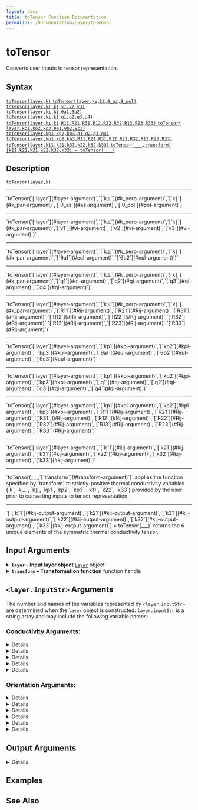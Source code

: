 ```yaml
---
layout: docs
title: toTensor Function Documentation
permalink: /Documentation/Layer/toTensor
---
```


# toTensor

Converts user inputs to tensor representation.

## Syntax
<a href="#d1">
    <code class="hang">toTensor(<wbr>layer,<wbr>k)</code>
</a>

<a href="#d2">
    <code class="hang">toTensor(<wbr>layer,<wbr>k⊥,<wbr>k∥,<wbr>θ_az,<wbr>θ_pol)</code>
</a><br>
<a href="#d3">
    <code class="hang">toTensor(<wbr>layer,<wbr>k⊥,<wbr>k∥,<wbr>v1,<wbr>v2,<wbr>v3)</code>
</a><br>
<a href="#d4">
    <code class="hang">toTensor(<wbr>layer,<wbr>k⊥,<wbr>k∥,<wbr>θa1,<wbr>θb2)</code>
</a><br>
<a href="#d5">
    <code class="hang">toTensor(<wbr>layer,<wbr>k⊥,<wbr>k∥,<wbr>q1,<wbr>q2,<wbr>q3,<wbr>q4)</code>
</a><br>
<a href="#d6">
    <code class="hang">toTensor(<wbr>layer,<wbr>k⊥,<wbr>k∥,<wbr>R11,<wbr>R21,<wbr>R31,<wbr>R12,<wbr>R22,<wbr>R32,<wbr>R13,<wbr>R23,<wbr>R33)</code>
</a>

<a href="#d7">
    <code class="hang">toTensor(<wbr>layer,<wbr>kp1,<wbr>kp2,<wbr>kp3,<wbr>θa1,<wbr>θb2,<wbr>θc3)</code>
</a><br>
<a href="#d8">
    <code class="hang">toTensor(<wbr>layer,<wbr>kp1,<wbr>kp2,<wbr>kp3,<wbr>q1,<wbr>q2,<wbr>q3,<wbr>q4)</code>
</a><br>
<a href="#d9">
    <code class="hang">toTensor(<wbr>layer,<wbr>kp1,<wbr>kp2,<wbr>kp3,<wbr>R11,<wbr>R21,<wbr>R31,<wbr>R12,<wbr>R22,<wbr>R32,<wbr>R13,<wbr>R23,<wbr>R33)</code>
</a>

<a href="#d10">
    <code class="hang">toTensor(<wbr>layer,<wbr>k11,<wbr>k21,<wbr>k31,<wbr>k22,<wbr>k32,<wbr>k33)</code>
</a>

<a href="#d11">
<code class="hang">toTensor(___,<wbr>transform)</code>
</a><br>
<a href="#d12">
<code class="hang">[k11,<wbr>k21,<wbr>k31,<wbr>k22,<wbr>k32,<wbr>k33] = <wbr>toTensor(___)</code>
</a>

## Description
<a id="d1"></a>
`toTensor(`[`layer`](#layer-argument)`,`[`k`](#k-argument)`)`
<hr>
<a id="d2"></a>
`toTensor(`[`layer`](#layer-argument)`,`[`k⊥`](#k_perp-argument)`,`[`k∥`](#k_par-argument)`,`[`θ_az`](#az-argument)`,`[`θ_pol`](#pol-argument)`)`
<hr>
<a id="d3"></a>
`toTensor(`[`layer`](#layer-argument)`,`[`k⊥`](#k_perp-argument)`,`[`k∥`](#k_par-argument)`,`[`v1`](#vi-argument)`,`[`v2`](#vi-argument)`,`[`v3`](#vi-argument)`)`
<hr>
<a id="d4"></a>
`toTensor(`[`layer`](#layer-argument)`,`[`k⊥`](#k_perp-argument)`,`[`k∥`](#k_par-argument)`,`[`θa1`](#eul-argument)`,`[`θb2`](#eul-argument)`)`
<hr>
<a id="d5"></a>
`toTensor(`[`layer`](#layer-argument)`,`[`k⊥`](#k_perp-argument)`,`[`k∥`](#k_par-argument)`,`[`q1`](#qi-argument)`,`[`q2`](#qi-argument)`,`[`q3`](#qi-argument)`,`[`q4`](#qi-argument)`)`
<hr>
<a id="d6"></a>
`toTensor(`[`layer`](#layer-argument)`,`[`k⊥`](#k_perp-argument)`,`[`k∥`](#k_par-argument)`,`[`R11`](#Rij-argument)`,`[`R21`](#Rij-argument)`,`[`R31`](#Rij-argument)`,`[`R12`](#Rij-argument)`,`[`R22`](#Rij-argument)`,`[`R32`](#Rij-argument)`,`[`R13`](#Rij-argument)`,`[`R23`](#Rij-argument)`,`[`R33`](#Rij-argument)`)`
<hr>
<a id="d7"></a>
`toTensor(`[`layer`](#layer-argument)`,`[`kp1`](#kpi-argument)`,`[`kp2`](#kpi-argument)`,`[`kp3`](#kpi-argument)`,`[`θa1`](#eul-argument)`,`[`θb2`](#eul-argument)`,`[`θc3`](#eul-argument)`)`
<hr>
<a id="d8"></a>
`toTensor(`[`layer`](#layer-argument)`,`[`kp1`](#kpi-argument)`,`[`kp2`](#kpi-argument)`,`[`kp3`](#kpi-argument)`,`[`q1`](#qi-argument)`,`[`q2`](#qi-argument)`,`[`q3`](#qi-argument)`,`[`q4`](#qi-argument)`)`
<hr>
<a id="d9"></a>
`toTensor(`[`layer`](#layer-argument)`,`[`kp1`](#kpi-argument)`,`[`kp2`](#kpi-argument)`,`[`kp3`](#kpi-argument)`,`[`R11`](#Rij-argument)`,`[`R21`](#Rij-argument)`,`[`R31`](#Rij-argument)`,`[`R12`](#Rij-argument)`,`[`R22`](#Rij-argument)`,`[`R32`](#Rij-argument)`,`[`R13`](#Rij-argument)`,`[`R23`](#Rij-argument)`,`<wbr>[`R33`](#Rij-argument)`)`
<hr>
<a id="d10"></a>
`toTensor(`[`layer`](#layer-argument)`,`[`k11`](#kij-argument)`,`[`k21`](#kij-argument)`,`[`k31`](#kij-argument)`,`[`k22`](#kij-argument)`,`[`k32`](#kij-argument)`,`[`k33`](#kij-argument)`)`
<hr>
<a id="d11"></a>
`toTensor(___,`[`transform`](#transform-argument)`)` applies the function specified by `transform` to strictly-positive thermal conductivity variables (`k`, `k⊥`, `k∥`, `kp1`, `kp2`, `kp3`, `k11`, `k22`, `k33`) provided by the user prior to converting inputs to tensor representation.
<hr>
<a id="d12"></a>
`[`[`k11`](#kij-output-argument)`,`[`k21`](#kij-output-argument)`,`[`k31`](#kij-output-argument)`,`[`k22`](#kij-output-argument)`,`[`k32`](#kij-output-argument)`,`[`k33`](#kij-output-argument)`] = toTensor(___)` returns the 6 unique elements of the symmetric thermal conductivity tensor.

## Input Arguments

<details class="custom-details" id="layer-argument">
    <summary>
        <span class="summary-text">
            <b><code>layer</code> - Input layer object</b>
            <span class="subline">
                <a href="{{ '/Documentation/Layer' | relative_url }}"><code>Layer</code></a> object
            </span>
        </span>
    </summary>
    <div>
        <p>
            The input layer object defines the thermal conductivity of a material layer—whether isotropic, uniaxially anisotropic, or fully anisotropic—and specifies how conductivity is expressed in user inputs.
        </p>
        <p>
            <b>Data Type:</b> <a href="{{ '/Documentation/Layer' | relative_url }}"><code>Layer</code></a>
        </p>
    </div>
</details>

<details class="custom-details" id="transform-argument">
  <summary>
    <span class="summary-text">
      <b><code>transform</code> – Transformation function</b>
      <span class="subline">function handle</span>
    </span>
  </summary>
  <div>
    <p>
      The transformation function is applied to all strictly positive thermal conductivity variables 
      (<code>k</code>, <code>k⊥</code>, <code>k∥</code>, <code>kp1</code>, <code>kp2</code>, <code>kp3</code>, 
      <code>k11</code>, <code>k22</code>, <code>k33</code>) provided by the user before converting them to tensor representation.
    </p>
    <p>
      The typical use case is the exponential transformation 
      (<code>@(x) exp(x)</code>) when <code>log_args</code> is <code>true</code> inside the 
      <a href="{{ '/Documentation/ForwardModel' | relative_url }}"><code>ForwardModel</code></a>. 
      However, any function handle may be provided. Remember that the transformation is applied only to the thermal conductivity variables listed above.
    </p>
    <p>
      <b>Data Type:</b> <code>function_handle</code>
    </p>
  </div>
</details>

<h2 id="inputStr-arguments"><code>&lt;layer.inputStr&gt;</code> Arguments</h2>
<p>
  The number and names of the variables represented by <code>&lt;layer.inputStr&gt;</code> are determined when the <code>layer</code> object is constructed. 
  <code>layer.inputStr</code> is a string array and may include the following variable names:
</p>

### Conductivity Arguments:
<details class="custom-details" id="k-argument">
    {% include_relative _includes/inputStr-details.html key="k" types="\(N_T \times 1\) real vector | \(N_T \times N_\mathrm{pump}\) real matrix" %}
</details>

<details class="custom-details" id="k_perp-argument">
    {% include_relative _includes/inputStr-details.html key="k_perp" types="\(N_T \times 1\) real vector | \(N_T \times N_\mathrm{pump}\) real matrix" %}
</details>

<details class="custom-details" id="k_par-argument">
    {% include_relative _includes/inputStr-details.html key="k_par" types="\(N_T \times 1\) real vector | \(N_T \times N_\mathrm{pump}\) real matrix" %}
</details>

<details class="custom-details" id="kpi-argument">
    {% include_relative _includes/inputStr-details.html key="kpi" types="\(N_T \times 1\) real vector | \(N_T \times N_\mathrm{pump}\) real matrix" %}
</details>

<details class="custom-details" id="kij-argument">
    {% include_relative _includes/inputStr-details.html key="kij" types="\(N_T \times 1\) real vector | \(N_T \times N_\mathrm{pump}\) real matrix" %}
</details>

### Orientation Arguments:

<details class="custom-details" id="az-argument">
    {% include_relative _includes/inputStr-details.html key="az" types="\(1 \times N_\mathrm{pump}\) real vector" %}
</details>

<details class="custom-details" id="pol-argument">
    {% include_relative _includes/inputStr-details.html key="pol" types="\(1 \times N_\mathrm{pump}\) real vector" %}
</details>

<details class="custom-details" id="vi-argument">
    {% include_relative _includes/inputStr-details.html key="vi" types="\(1 \times N_\mathrm{pump}\) real vector" %}
</details>

<details class="custom-details" id="eul-argument">
    {% include_relative _includes/inputStr-details.html key="eul" types="\(1 \times N_\mathrm{pump}\) real vector" %}
</details>

<details class="custom-details" id="qi-argument">
    {% include_relative _includes/inputStr-details.html key="qi" types="\(1 \times N_\mathrm{pump}\) real vector" %}
</details>

<details class="custom-details" id="Rij-argument">
    {% include_relative _includes/inputStr-details.html key="Rij" types="\(1 \times N_\mathrm{pump}\) real vector" %}
</details>

## Output Arguments
<details class="custom-details" id="kij-output-argument">
    {% include_relative _includes/inputStr-details.html key="kij" types="\(N_T \times 1\) real vector | \(N_T \times N_\mathrm{pump}\) real matrix" %}
</details>

## Examples

## See Also

